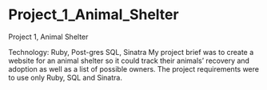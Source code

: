 # Project_1_Animal_Shelter
Project 1, Animal Shelter 

Technology: Ruby, Post-gres SQL, Sinatra
My project brief was to create a website for an animal shelter so it could track their animals’ recovery
and adoption as well as a list of possible owners. The project requirements were to use only Ruby, SQL
and Sinatra.
